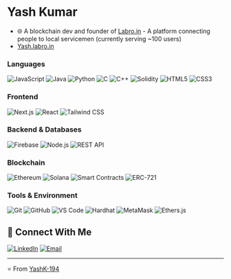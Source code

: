 #  Yash Kumar
- 🌐 A blockchain dev and founder of [Labro.in](https://labro.in) - A platform connecting people to local servicemen (currently serving ~100 users)
- [Yash.labro.in](https://yash.labro.in)

### Languages
![JavaScript](https://img.shields.io/badge/-JavaScript-F7DF1E?style=flat-square&logo=javascript&logoColor=black)
![Java](https://img.shields.io/badge/-Java-007396?style=flat-square&logo=java&logoColor=white)
![Python](https://img.shields.io/badge/-Python-3776AB?style=flat-square&logo=python&logoColor=white)
![C](https://img.shields.io/badge/-C-A8B9CC?style=flat-square&logo=c&logoColor=black)
![C++](https://img.shields.io/badge/-C++-00599C?style=flat-square&logo=c%2B%2B&logoColor=white)
![Solidity](https://img.shields.io/badge/-Solidity-363636?style=flat-square&logo=solidity&logoColor=white)
![HTML5](https://img.shields.io/badge/-HTML5-E34F26?style=flat-square&logo=html5&logoColor=white)
![CSS3](https://img.shields.io/badge/-CSS3-1572B6?style=flat-square&logo=css3&logoColor=white)

### Frontend
![Next.js](https://img.shields.io/badge/-Next.js-000000?style=flat-square&logo=next.js&logoColor=white)
![React](https://img.shields.io/badge/-React-61DAFB?style=flat-square&logo=react&logoColor=black)
![Tailwind CSS](https://img.shields.io/badge/-Tailwind_CSS-38B2AC?style=flat-square&logo=tailwind-css&logoColor=white)

### Backend & Databases
![Firebase](https://img.shields.io/badge/-Firebase-FFCA28?style=flat-square&logo=firebase&logoColor=black)
![Node.js](https://img.shields.io/badge/-Node.js-339933?style=flat-square&logo=node.js&logoColor=white)
![REST API](https://img.shields.io/badge/-REST_API-FF6C37?style=flat-square&logo=postman&logoColor=white)

### Blockchain
![Ethereum](https://img.shields.io/badge/-Ethereum-3C3C3D?style=flat-square&logo=ethereum&logoColor=white)
![Solana](https://img.shields.io/badge/-Solana-9945FF?style=flat-square&logo=solana&logoColor=white)
![Smart Contracts](https://img.shields.io/badge/-Smart_Contracts-2ea44f?style=flat-square)
![ERC-721](https://img.shields.io/badge/-ERC_721-8B8B8B?style=flat-square&logo=ethereum&logoColor=white)

### Tools & Environment
![Git](https://img.shields.io/badge/-Git-F05032?style=flat-square&logo=git&logoColor=white)
![GitHub](https://img.shields.io/badge/-GitHub-181717?style=flat-square&logo=github&logoColor=white)
![VS Code](https://img.shields.io/badge/-VS_Code-007ACC?style=flat-square&logo=visual-studio-code&logoColor=white)
![Hardhat](https://img.shields.io/badge/-Hardhat-FFF100?style=flat-square&logo=hardhat&logoColor=black)
![MetaMask](https://img.shields.io/badge/-MetaMask-F6851B?style=flat-square&logo=metamask&logoColor=white)
![Ethers.js](https://img.shields.io/badge/-Ethers.js-3C3C3D?style=flat-square&logo=ethereum&logoColor=white)



## 🔗 Connect With Me
[![LinkedIn](https://img.shields.io/badge/-LinkedIn-0077B5?style=flat-square&logo=linkedin&logoColor=white)](https://linkedin.com/in/yashk194)
[![Email](https://img.shields.io/badge/-Email-D14836?style=flat-square&logo=gmail&logoColor=white)](mailto:yashkm194@gmail.com)
<!-- You can add your GitHub contribution graph or additional stats here -->

---
⭐️ From [YashK-194](https://github.com/YashK-194)
